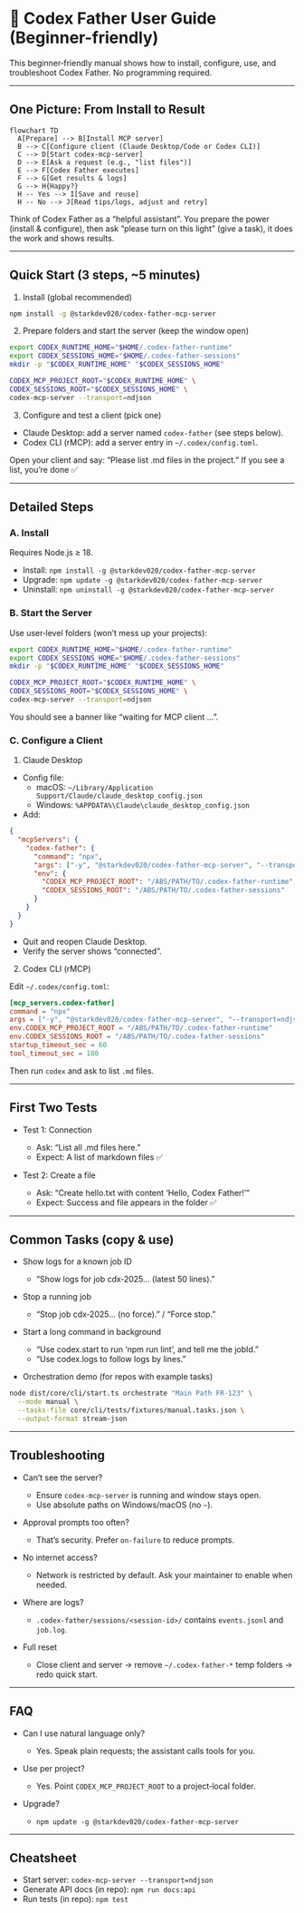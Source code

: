 # 🧭 Codex Father User Guide (Beginner-friendly)

This beginner‑friendly manual shows how to install, configure, use, and troubleshoot Codex Father. No programming required.

---

## One Picture: From Install to Result

```mermaid
flowchart TD
  A[Prepare] --> B[Install MCP server]
  B --> C[Configure client (Claude Desktop/Code or Codex CLI)]
  C --> D[Start codex-mcp-server]
  D --> E[Ask a request (e.g., "list files")]
  E --> F[Codex Father executes]
  F --> G[Get results & logs]
  G --> H{Happy?}
  H -- Yes --> I[Save and reuse]
  H -- No --> J[Read tips/logs, adjust and retry]
```

Think of Codex Father as a “helpful assistant”. You prepare the power (install & configure), then ask “please turn on this light” (give a task), it does the work and shows results.

---

## Quick Start (3 steps, ~5 minutes)

1) Install (global recommended)

```bash
npm install -g @starkdev020/codex-father-mcp-server
```

2) Prepare folders and start the server (keep the window open)

```bash
export CODEX_RUNTIME_HOME="$HOME/.codex-father-runtime"
export CODEX_SESSIONS_HOME="$HOME/.codex-father-sessions"
mkdir -p "$CODEX_RUNTIME_HOME" "$CODEX_SESSIONS_HOME"

CODEX_MCP_PROJECT_ROOT="$CODEX_RUNTIME_HOME" \
CODEX_SESSIONS_ROOT="$CODEX_SESSIONS_HOME" \
codex-mcp-server --transport=ndjson
```

3) Configure and test a client (pick one)

- Claude Desktop: add a server named `codex-father` (see steps below).
- Codex CLI (rMCP): add a server entry in `~/.codex/config.toml`.

Open your client and say: “Please list .md files in the project.”
If you see a list, you’re done ✅

---

## Detailed Steps

### A. Install

Requires Node.js ≥ 18.

- Install: `npm install -g @starkdev020/codex-father-mcp-server`
- Upgrade: `npm update -g @starkdev020/codex-father-mcp-server`
- Uninstall: `npm uninstall -g @starkdev020/codex-father-mcp-server`

### B. Start the Server

Use user‑level folders (won’t mess up your projects):

```bash
export CODEX_RUNTIME_HOME="$HOME/.codex-father-runtime"
export CODEX_SESSIONS_HOME="$HOME/.codex-father-sessions"
mkdir -p "$CODEX_RUNTIME_HOME" "$CODEX_SESSIONS_HOME"

CODEX_MCP_PROJECT_ROOT="$CODEX_RUNTIME_HOME" \
CODEX_SESSIONS_ROOT="$CODEX_SESSIONS_HOME" \
codex-mcp-server --transport=ndjson
```

You should see a banner like “waiting for MCP client …”.

### C. Configure a Client

1) Claude Desktop

- Config file:
  - macOS: `~/Library/Application Support/Claude/claude_desktop_config.json`
  - Windows: `%APPDATA%\Claude\claude_desktop_config.json`
- Add:

```json
{
  "mcpServers": {
    "codex-father": {
      "command": "npx",
      "args": ["-y", "@starkdev020/codex-father-mcp-server", "--transport=ndjson"],
      "env": {
        "CODEX_MCP_PROJECT_ROOT": "/ABS/PATH/TO/.codex-father-runtime",
        "CODEX_SESSIONS_ROOT": "/ABS/PATH/TO/.codex-father-sessions"
      }
    }
  }
}
```

- Quit and reopen Claude Desktop.
- Verify the server shows “connected”.

2) Codex CLI (rMCP)

Edit `~/.codex/config.toml`:

```toml
[mcp_servers.codex-father]
command = "npx"
args = ["-y", "@starkdev020/codex-father-mcp-server", "--transport=ndjson"]
env.CODEX_MCP_PROJECT_ROOT = "/ABS/PATH/TO/.codex-father-runtime"
env.CODEX_SESSIONS_ROOT = "/ABS/PATH/TO/.codex-father-sessions"
startup_timeout_sec = 60
tool_timeout_sec = 180
```

Then run `codex` and ask to list `.md` files.

---

## First Two Tests

- Test 1: Connection
  - Ask: “List all .md files here.”
  - Expect: A list of markdown files ✅

- Test 2: Create a file
  - Ask: “Create hello.txt with content ‘Hello, Codex Father!’”
  - Expect: Success and file appears in the folder ✅

---

## Common Tasks (copy & use)

- Show logs for a known job ID
  - “Show logs for job cdx‑2025… (latest 50 lines).”

- Stop a running job
  - “Stop job cdx‑2025… (no force).” / “Force stop.”

- Start a long command in background
  - “Use codex.start to run ‘npm run lint’, and tell me the jobId.”
  - “Use codex.logs to follow logs by lines.”

- Orchestration demo (for repos with example tasks)

```bash
node dist/core/cli/start.ts orchestrate "Main Path FR-123" \
  --mode manual \
  --tasks-file core/cli/tests/fixtures/manual.tasks.json \
  --output-format stream-json
```

---

## Troubleshooting

- Can’t see the server?
  - Ensure `codex-mcp-server` is running and window stays open.
  - Use absolute paths on Windows/macOS (no `~`).

- Approval prompts too often?
  - That’s security. Prefer `on-failure` to reduce prompts.

- No internet access?
  - Network is restricted by default. Ask your maintainer to enable when needed.

- Where are logs?
  - `.codex-father/sessions/<session-id>/` contains `events.jsonl` and `job.log`.

- Full reset
  - Close client and server → remove `~/.codex-father-*` temp folders → redo quick start.

---

## FAQ

- Can I use natural language only?
  - Yes. Speak plain requests; the assistant calls tools for you.

- Use per project?
  - Yes. Point `CODEX_MCP_PROJECT_ROOT` to a project‑local folder.

- Upgrade?
  - `npm update -g @starkdev020/codex-father-mcp-server`

---

## Cheatsheet

- Start server: `codex-mcp-server --transport=ndjson`
- Generate API docs (in repo): `npm run docs:api`
- Run tests (in repo): `npm test`
